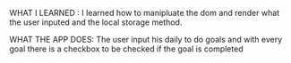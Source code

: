WHAT I LEARNED : 
I learned how to manipluate the dom and render what the user inputed and the local storage method.

WHAT THE APP DOES: 
The user input his daily to do goals and with every goal there is a checkbox to be checked if the goal is completed
